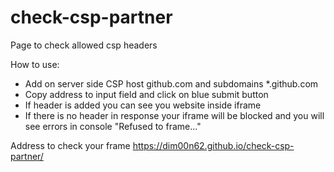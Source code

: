 # check-csp-partner
Page to check allowed csp headers

How to use:
- Add on server side CSP host github.com and subdomains *.github.com
- Copy address to input field and click on blue submit button
- If header is added you can see you website inside iframe
- If there is no header in response your iframe will be blocked and you will see errors in console "Refused to frame..."

Address to check your frame
https://dim00n62.github.io/check-csp-partner/
